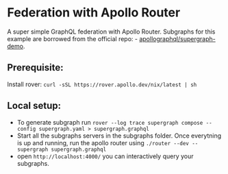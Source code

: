 # Federation with Apollo Router 

A super simple GraphQL federation with Apollo Router. Subgraphs for this example are borrowed from the official repo: - [apollographql/supergraph-demo](https://github.com/apollographql/supergraph-demo). 

## Prerequisite: 

Install rover: `curl -sSL https://rover.apollo.dev/nix/latest | sh`


## Local setup: 

- To generate subgraph run `rover --log trace supergraph compose --config supergraph.yaml > supergraph.graphql`
- Start all the subgraphs servers in the subgraphs folder. Once everytning is up and running, run the apollo router using `./router --dev --supergraph supergraph.graphql`
 - open `http://localhost:4000/` you can interactively query your subgraphs.
